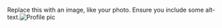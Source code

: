 Replace this with an image, like your photo. Ensure you include some alt-text.![Profile pic](https://user-images.githubusercontent.com/86090185/136544206-c51ebac7-e2c9-4038-9a7e-ed49991d3dec.jpeg)
